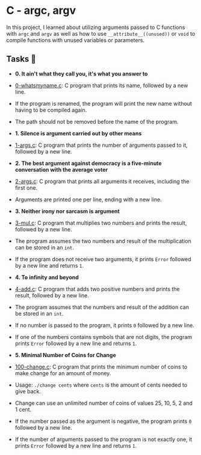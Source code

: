 # C - argc, argv

In this project, I learned about utilizing arguments passed to C functions
with `argc` and `argv` as well as how to use `__attribute__((unused))` or
`void` to compile functions with unused variables or parameters.

## Tasks :page_with_curl:

* **0. It ain't what they call you, it's what you answer to**
* [0-whatsmyname.c](./0-whatsmyname.c): C program that prints its name,
followed by a new line.
* If the program is renamed, the program will print the new name without having
to be compiled again.
* The path should not be removed before the name of the program.

* **1. Silence is argument carried out by other means**
* [1-args.c](./1-args.c): C program that prints the number of arguments passed to
it, followed by a new line.

* **2. The best argument against democracy is a five-minute conversation with the average voter**
* [2-args.c](./2-args.c): C program that prints all arguments it receives, including
the first one.
* Arguments are printed one per line, ending with a new line.

* **3. Neither irony nor sarcasm is argument**
* [3-mul.c](./3-mul.c): C program that multiplies two numbers and prints the result,
followed by a new line.
* The program assumes the two numbers and result of the multiplication can be
stored in an `int`.
* If the program does not receive two arguments, it prints `Error` followed by
a new line and returns `1`.

* **4. To infinity and beyond**
* [4-add.c](./4-add.c): C program that adds two positive numbers and prints the result,
followed by a new line.
* The program assumes that the numbers and result of the addition can be stored in an `int`.
* If no number is passed to the program, it prints `0` followed by a new line.
* If one of the numbers contains symbols that are not digits, the program prints `Error` followed by a new line and returns `1`.

* **5. Minimal Number of Coins for Change**
* [100-change.c](./100-change.c): C program that prints the minimum number of coins to
make change for an amount of money.
* Usage: `./change cents` where `cents` is the amount of cents needed to give back.
* Change can use an unlimited number of coins of values 25, 10, 5, 2 and 1 cent.
* If the number passed as the argument is negative, the program prints `0`
followed by a new line.
* If the number of arguments passed to the program is not exactly one,
it prints `Error` followed by a new line and returns `1`.
